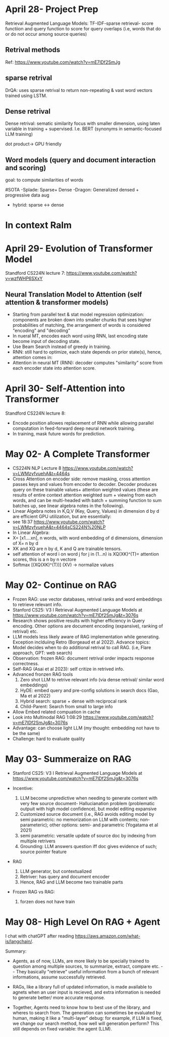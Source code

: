 # April 28- Project Prep
Retrieval Augmented Language Models:
TF-IDF-sparse retrieval- score functiion and query function to score for query overlaps (i.e, words that do or do not occur among source queries)

## Retrival methods
Ref: https://www.youtube.com/watch?v=mE7IDf2SmJg
##  sparse retrival 
DrQA: uses sparse retrival to return non-repeating & vast word vectors trained using LSTM.
## Dense retrival
Dense retrival: sematic similarity focus with smaller dimension, using laten variable in training + supervised. I.e. BERT (synonyms in semantic-focused LLM training)

dot product-> GPU friendly

## Word models (query and document interaction and scoring)
goal: to compute similarities of words

#SOTA
-Splade: Sparse+ Dense
-Dragon: Generalized densed + progressive data aug
- hybrid: sparse <-> dense


# In context Ralm


# April 29- Evolution of Transformer Model 
Standford CS224N lecture 7: https://www.youtube.com/watch?v=wzfWHP6SXxY

## Neural Translation Model to Attention (self attention & transformer models)
- Starting from parallel text & stat model regression optimization: components are broken down into smaller chunks that sees higher probabilities of matching, the arrangement of words is considered "encoding" and "decoding"
- In nueral MT, encodes each word using RNN, last encoding state become input of decoding state.
- Use Beam Search instead of greedy in training.
- RNN: still hard to optimize, each state depends on prior state(s), hence, attention comes in:
- Attention in neural MT (RNN): decoder computes "similarity" score from each encoder state into attention score. 

# April 30- Self-Attention into Transformer

Standford CS224N lecture 8:
- Encode position allowes replacement of RNN while allowing parallel computation in feed-forward deep neural network training.
- In training, mask future words for prediction.


# May 02- A Complete Transformer
- CS224N NLP Lecture 8 
https://www.youtube.com/watch?v=LWMzyfvuehA&t=4464s
- Cross Attention on encoder side: remove masking, cross attention passes keys and values from encoder to decoder. Decoder produces query on these trainable values+ attention weighted values (these are results of entire context attention weighted sum + viewing from each words, and can be multi-headed with batch  + summing function to sum batches up, see linear algebra notes in the following).
- Linear Algebra notes in K,Q,V (Key, Query, Values) in dimension d by d are efficient GPU utilization, but are essentially:
- see 18:37 https://www.youtube.com/watch?v=LWMzyfvuehA&t=4464sCS224N%20NLP
-  In Linear Algebra:
- X= [x1....xn], n words, with word embedding of d dimensions, dimension of X= n by d
- XK and XQ are n by d, K and Q are trainable tensors.
- self attention of word i on word j for j in (1...n) is XQ(XK)^(T)= attention scores, this is a n by n vectore 
- Softmax [(XQ(XK)^(T))] (XV) -> normalize values

# May 02- Continue on RAG 
- Frozen RAG: use vector databases, retrival ranks and word embeddings to retrieve relevant info. 
- Stanford CS25: V3 I Retrieval Augmented Language Models at https://www.youtube.com/watch?v=mE7IDf2SmJg&t=3076s 
- Research shows positive results with higher efficiency in Query encoding. Other options are document encoding (expansive), ranking of retrival) etc. 
- LLM models less likely aware of RAG implementation while generating. Exception inclduiing Retro (Borgeaud et al 2022).
Advance topics:
- Model decides when to do additional retrival to call RAG. (i.e, Flare approach, GPT: web search)
- Observation: frozen RAG: document retrival order impacts response correctness.
- Self-RAG (Asai et al 2023): self critize in retrived info.
- Advanced fronzen RAG tools
    1. Zero shot LLM to retrive relevant info (via dense retrival/ similar word embeddings)
    2. HyDE: embed query and pre-config solutions in search docs (Gao, Ma et al 2022)
    3. Hybrid search: sparse + dense with reciprocal rank
    4. Child-Parent: Search from small to large info
- Allow Embed related compuation in cache
- Look into Multinodal RAG 1:08:29  https://www.youtube.com/watch?v=mE7IDf2SmJg&t=3076s
- Advantage: can choose light LLM (my thought: embedding not have to be the same)
- Challenge: hard to evaluate quality 


# May 03- Summeraize on RAG 
- Stanford CS25: V3 I Retrieval Augmented Language Models at https://www.youtube.com/watch?v=mE7IDf2SmJg&t=3076s 
- Incentive: 
    1. LLM become unpredictive when needing to generate content with very few source document- Hallucianation problem (problematic outpuit with high model confidence), but model editing expansive 
    2. Customized source document (i.e., RAG avoids editing model by semi parametric: no memorization on LLM with contents; non-parameteric); other options: semi- and parametric (Yogatama et al 2021)
    3. semi parametric: versatile update of source doc by indexing from multiple retrivers
    4. Grounding: LLM answers question iff doc gives evidence of such; source pointer feature 
- RAG 
    1. LLM generator, but contextualized 
    2. Retriver: has query and document encoder
    3. Hence, RAG and LLM become two trainable parts

- Frozen RAG vs RAG:
    1. forzen does not have train 


# May 08- High Level On RAG + Agent 

I chat with chatGPT after reading https://aws.amazon.com/what-is/langchain/. 

  Summary: 
  - Agents, as of now, LLMs, are more likely to be specially trained to question among multiple sources, to summarize, extract, compare etc. -- They basically "retrieve" useful information from a bunch of relevant informations, assume successfully retrieved. 
  - RAGs, like a library full of updated information, is made available to agnets when an user input is recieved, and extra information is needed to generate better/ more accurate response. 

  - Together, Agents need to know how to best use of the library, and wheres to search from. The generation can sometimes be evaluated by human, making it like a "multi-layer" debug: for example, if LLM is fixed, we change our search method, how well will generation perform? 
  This still depends on fixed variable: the agent (LLM). 

